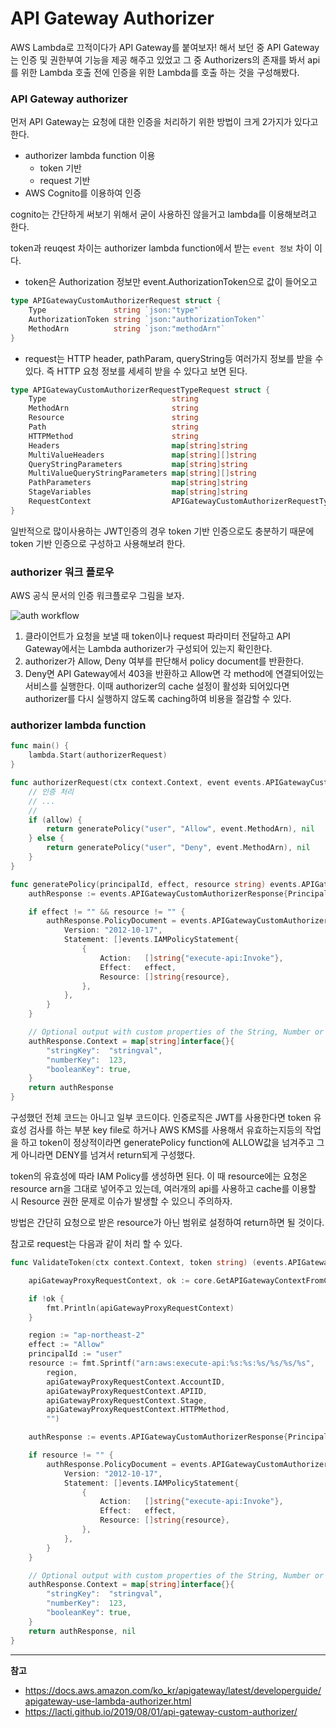 # API Gateway Authorizer


AWS Lambda로 끄적이다가 API Gateway를 붙여보자! 해서 보던 중 API Gateway는 인증 및 권한부여 기능을 제공 해주고 있었고 그 중 Authorizers의 존재를 봐서 api를 위한 Lambda 호출 전에 인증을 위한 Lambda를 호출 하는 것을 구성해봤다.

<!--more-->

### API Gateway authorizer

먼저 API Gateway는 요청에 대한 인증을 처리하기 위한 방법이 크게 2가지가 있다고 한다.

* authorizer lambda function 이용
    * token 기반
    * request 기반
* AWS Cognito를 이용하여 인증

cognito는 간단하게 써보기 위해서 굳이 사용하진 않을거고 lambda를 이용해보려고 한다.

token과 reuqest 차이는 authorizer lambda function에서 받는 `event 정보` 차이 이다. 

* token은 Authorization 정보만 event.AuthorizationToken으로 값이 들어오고
```go
type APIGatewayCustomAuthorizerRequest struct {
	Type               string `json:"type"`
	AuthorizationToken string `json:"authorizationToken"`
	MethodArn          string `json:"methodArn"`
}
```
* request는 HTTP header, pathParam, queryString등 여러가지 정보를 받을 수 있다. 즉 HTTP 요청 정보를 세세히 받을 수 있다고 보면 된다.
```go
type APIGatewayCustomAuthorizerRequestTypeRequest struct {
	Type                            string                                              `json:"type"`
	MethodArn                       string                                              `json:"methodArn"` //nolint: stylecheck
	Resource                        string                                              `json:"resource"`
	Path                            string                                              `json:"path"`
	HTTPMethod                      string                                              `json:"httpMethod"`
	Headers                         map[string]string                                   `json:"headers"`
	MultiValueHeaders               map[string][]string                                 `json:"multiValueHeaders"`
	QueryStringParameters           map[string]string                                   `json:"queryStringParameters"`
	MultiValueQueryStringParameters map[string][]string                                 `json:"multiValueQueryStringParameters"`
	PathParameters                  map[string]string                                   `json:"pathParameters"`
	StageVariables                  map[string]string                                   `json:"stageVariables"`
	RequestContext                  APIGatewayCustomAuthorizerRequestTypeRequestContext `json:"requestContext"`
}
```

일반적으로 많이사용하는 JWT인증의 경우 token 기반 인증으로도 충분하기 때문에 token 기반 인증으로 구성하고 사용해보려 한다.

### authorizer 워크 플로우

AWS 공식 문서의 인증 워크플로우 그림을 보자.

![auth workflow](https://docs.aws.amazon.com/ko_kr/apigateway/latest/developerguide/images/custom-auth-workflow.png "auth workflow")

1. 클라이언트가 요청을 보낼 때 token이나 request 파라미터 전달하고 API Gateway에서는 Lambda authorizer가 구성되어 있는지 확인한다.
2. authorizer가 Allow, Deny 여부를 판단해서 policy document를 반환한다.
3. Deny면 API Gateway에서 403을 반환하고 Allow면 각 method에 연결되어있는 서비스를 실행한다. 이때 authorizer의 cache 설정이 활성화 되어있다면 authorizer를 다시 실행하지 않도록 caching하여 비용을 절감할 수 있다.

### authorizer lambda function

```go
func main() {
    lambda.Start(authorizerRequest)
}

func authorizerRequest(ctx context.Context, event events.APIGatewayCustomAuthorizerRequest) (events.APIGatewayCustomAuthorizerResponse, error) {
    // 인증 처리
    // ...
    //
    if (allow) {
        return generatePolicy("user", "Allow", event.MethodArn), nil
    } else {
        return generatePolicy("user", "Deny", event.MethodArn), nil
    }
}

func generatePolicy(principalId, effect, resource string) events.APIGatewayCustomAuthorizerResponse {
	authResponse := events.APIGatewayCustomAuthorizerResponse{PrincipalID: principalId}

	if effect != "" && resource != "" {
		authResponse.PolicyDocument = events.APIGatewayCustomAuthorizerPolicy{
			Version: "2012-10-17",
			Statement: []events.IAMPolicyStatement{
				{
					Action:   []string{"execute-api:Invoke"},
					Effect:   effect,
					Resource: []string{resource},
				},
			},
		}
	}

	// Optional output with custom properties of the String, Number or Boolean type.
	authResponse.Context = map[string]interface{}{
		"stringKey":  "stringval",
		"numberKey":  123,
		"booleanKey": true,
	}
	return authResponse
}
```

구성했던 전체 코드는 아니고 일부 코드이다. 인증로직은 JWT를 사용한다면 token 유효성 검사를 하는 부분 key file로 하거나 AWS KMS를 사용해서 유효하는지등의 작업을 하고 token이 정상적이라면 generatePolicy function에 ALLOW값을 넘겨주고 그게 아니라면 DENY를 넘겨서 return되게 구성했다.

token의 유효성에 따라 IAM Policy를 생성하면 된다. 이 때 resource에는 요청온 resource arn을 그대로 넣어주고 있는데, 여러개의 api를 사용하고 cache를 이용할 시 Resource 권한 문제로 이슈가 발생할 수 있으니 주의하자.

방법은 간단히 요청으로 받은 resource가 아닌 범위로 설정하여 return하면 될 것이다.

참고로 request는 다음과 같이 처리 할 수 있다.

```go
func ValidateToken(ctx context.Context, token string) (events.APIGatewayCustomAuthorizerResponse, error) {

	apiGatewayProxyRequestContext, ok := core.GetAPIGatewayContextFromContext(ctx)

	if !ok {
		fmt.Println(apiGatewayProxyRequestContext)
	}

	region := "ap-northeast-2"
	effect := "Allow"
	principalId := "user"
	resource := fmt.Sprintf("arn:aws:execute-api:%s:%s:%s/%s/%s/%s",
		region,
		apiGatewayProxyRequestContext.AccountID,
		apiGatewayProxyRequestContext.APIID,
		apiGatewayProxyRequestContext.Stage,
		apiGatewayProxyRequestContext.HTTPMethod,
		"")

	authResponse := events.APIGatewayCustomAuthorizerResponse{PrincipalID: principalId}

	if resource != "" {
		authResponse.PolicyDocument = events.APIGatewayCustomAuthorizerPolicy{
			Version: "2012-10-17",
			Statement: []events.IAMPolicyStatement{
				{
					Action:   []string{"execute-api:Invoke"},
					Effect:   effect,
					Resource: []string{resource},
				},
			},
		}
	}

	// Optional output with custom properties of the String, Number or Boolean type.
	authResponse.Context = map[string]interface{}{
		"stringKey":  "stringval",
		"numberKey":  123,
		"booleanKey": true,
	}
	return authResponse, nil
}
```

---

**참고**

* https://docs.aws.amazon.com/ko_kr/apigateway/latest/developerguide/apigateway-use-lambda-authorizer.html
* https://lacti.github.io/2019/08/01/api-gateway-custom-authorizer/
